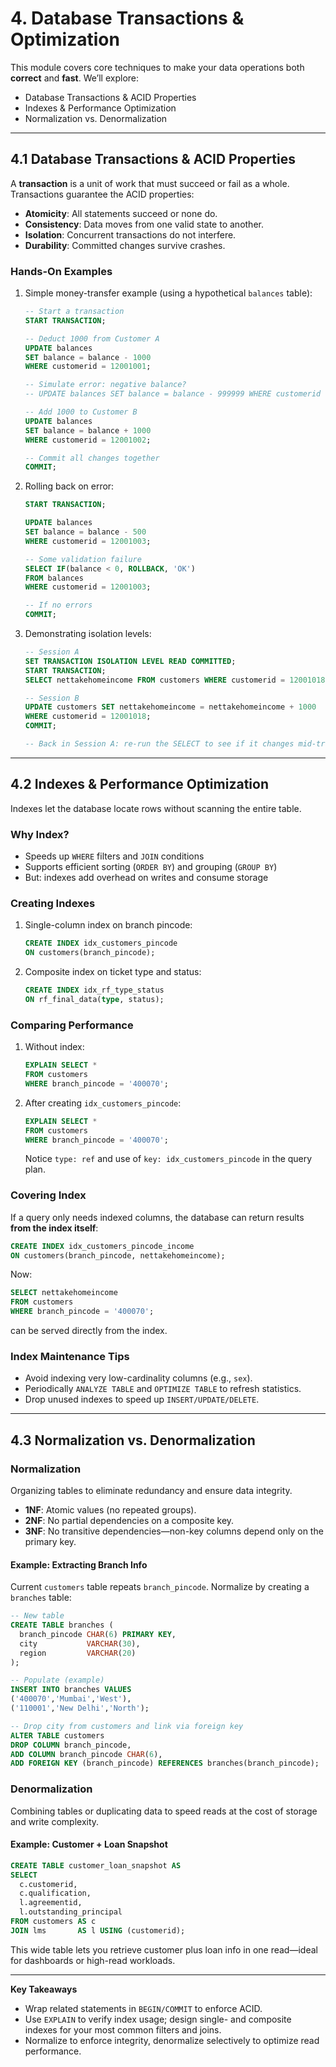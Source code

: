 # 4. Database Transactions & Optimization

This module covers core techniques to make your data operations both **correct** and **fast**. We’ll explore:

- Database Transactions & ACID Properties  
- Indexes & Performance Optimization  
- Normalization vs. Denormalization  

---

## 4.1 Database Transactions & ACID Properties

A **transaction** is a unit of work that must succeed or fail as a whole. Transactions guarantee the ACID properties:

- **Atomicity**: All statements succeed or none do.  
- **Consistency**: Data moves from one valid state to another.  
- **Isolation**: Concurrent transactions do not interfere.  
- **Durability**: Committed changes survive crashes.

### Hands-On Examples

1.  Simple money-transfer example (using a hypothetical `balances` table):

    ```sql
    -- Start a transaction
    START TRANSACTION;

    -- Deduct 1000 from Customer A
    UPDATE balances
    SET balance = balance - 1000
    WHERE customerid = 12001001;

    -- Simulate error: negative balance?
    -- UPDATE balances SET balance = balance - 999999 WHERE customerid = 12001001;

    -- Add 1000 to Customer B
    UPDATE balances
    SET balance = balance + 1000
    WHERE customerid = 12001002;

    -- Commit all changes together
    COMMIT;
    ```

2.  Rolling back on error:

    ```sql
    START TRANSACTION;

    UPDATE balances
    SET balance = balance - 500
    WHERE customerid = 12001003;

    -- Some validation failure
    SELECT IF(balance < 0, ROLLBACK, 'OK')
    FROM balances
    WHERE customerid = 12001003;

    -- If no errors
    COMMIT;
    ```

3.  Demonstrating isolation levels:

    ```sql
    -- Session A
    SET TRANSACTION ISOLATION LEVEL READ COMMITTED;
    START TRANSACTION;
    SELECT nettakehomeincome FROM customers WHERE customerid = 12001018;

    -- Session B
    UPDATE customers SET nettakehomeincome = nettakehomeincome + 1000
    WHERE customerid = 12001018;
    COMMIT;

    -- Back in Session A: re‐run the SELECT to see if it changes mid-transaction.
    ```

---

## 4.2 Indexes & Performance Optimization

Indexes let the database locate rows without scanning the entire table.  

### Why Index?

- Speeds up `WHERE` filters and `JOIN` conditions  
- Supports efficient sorting (`ORDER BY`) and grouping (`GROUP BY`)  
- But: indexes add overhead on writes and consume storage

### Creating Indexes

1.  Single-column index on branch pincode:

    ```sql
    CREATE INDEX idx_customers_pincode
    ON customers(branch_pincode);
    ```

2.  Composite index on ticket type and status:

    ```sql
    CREATE INDEX idx_rf_type_status
    ON rf_final_data(type, status);
    ```

### Comparing Performance

1.  Without index:

    ```sql
    EXPLAIN SELECT *
    FROM customers
    WHERE branch_pincode = '400070';
    ```

2.  After creating `idx_customers_pincode`:

    ```sql
    EXPLAIN SELECT *
    FROM customers
    WHERE branch_pincode = '400070';
    ```

    Notice `type: ref` and use of `key: idx_customers_pincode` in the query plan.

### Covering Index

If a query only needs indexed columns, the database can return results **from the index itself**:

```sql
CREATE INDEX idx_customers_pincode_income
ON customers(branch_pincode, nettakehomeincome);
```

Now:

```sql
SELECT nettakehomeincome
FROM customers
WHERE branch_pincode = '400070';
```

can be served directly from the index.

### Index Maintenance Tips

- Avoid indexing very low-cardinality columns (e.g., `sex`).  
- Periodically `ANALYZE TABLE` and `OPTIMIZE TABLE` to refresh statistics.  
- Drop unused indexes to speed up `INSERT/UPDATE/DELETE`.

---

## 4.3 Normalization vs. Denormalization

### Normalization

Organizing tables to eliminate redundancy and ensure data integrity.

- **1NF**: Atomic values (no repeated groups).  
- **2NF**: No partial dependencies on a composite key.  
- **3NF**: No transitive dependencies—non-key columns depend only on the primary key.

#### Example: Extracting Branch Info

Current `customers` table repeats `branch_pincode`. Normalize by creating a `branches` table:

```sql
-- New table
CREATE TABLE branches (
  branch_pincode CHAR(6) PRIMARY KEY,
  city           VARCHAR(30),
  region         VARCHAR(20)
);

-- Populate (example)
INSERT INTO branches VALUES
('400070','Mumbai','West'),
('110001','New Delhi','North');

-- Drop city from customers and link via foreign key
ALTER TABLE customers
DROP COLUMN branch_pincode,
ADD COLUMN branch_pincode CHAR(6),
ADD FOREIGN KEY (branch_pincode) REFERENCES branches(branch_pincode);
```

### Denormalization

Combining tables or duplicating data to speed reads at the cost of storage and write complexity.

#### Example: Customer + Loan Snapshot

```sql
CREATE TABLE customer_loan_snapshot AS
SELECT
  c.customerid,
  c.qualification,
  l.agreementid,
  l.outstanding_principal
FROM customers AS c
JOIN lms       AS l USING (customerid);
```

This wide table lets you retrieve customer plus loan info in one read—ideal for dashboards or high-read workloads.

---

**Key Takeaways**

- Wrap related statements in `BEGIN/COMMIT` to enforce ACID.  
- Use `EXPLAIN` to verify index usage; design single- and composite indexes for your most common filters and joins.  
- Normalize to enforce integrity, denormalize selectively to optimize read performance.